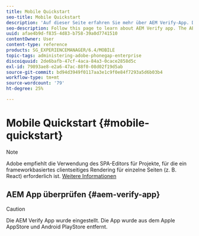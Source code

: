 ```yaml
---
title: Mobile Quickstart
seo-title: Mobile Quickstart
description: 'Auf dieser Seite erfahren Sie mehr über AEM Verify-App. Die AEM Verify-App ist eine schnelle und einfache Möglichkeit, Ihre AEM mobilen Apps auf jedem beliebigen iOS- oder Android-Mobilgerät auszuführen. '
seo-description: Follow this page to learn about AEM Verify app. The AEM Verify app is a quick and an easy way to run your AEM mobile applications on any iOS or Android mobile device.
uuid: afae4b9d-f835-4d83-b758-39a0d7741510
contentOwner: User
content-type: reference
products: SG_EXPERIENCEMANAGER/6.4/MOBILE
topic-tags: administering-adobe-phonegap-enterprise
discoiquuid: 2de6bafb-47cf-4aca-84a3-0cace2858d5c
exl-id: 79893ae8-e2a6-47ac-88f0-08d02f19d5ab
source-git-commit: bd94d3949f0117aa3e1c9f0e84f7293a5d6b03b4
workflow-type: tm+mt
source-wordcount: '79'
ht-degree: 25%

---
```


# Mobile Quickstart {#mobile-quickstart}

>[!NOTE]
>
>Adobe empfiehlt die Verwendung des SPA-Editors für Projekte, für die ein frameworkbasiertes clientseitiges Rendering für einzelne Seiten (z. B. React) erforderlich ist. [Weitere Informationen](/help/sites-developing/spa-overview.md)

## AEM App überprüfen {#aem-verify-app}

>[!CAUTION]
>
>Die AEM Verify App wurde eingestellt. Die App wurde aus dem Apple AppStore und Android PlayStore entfernt.
